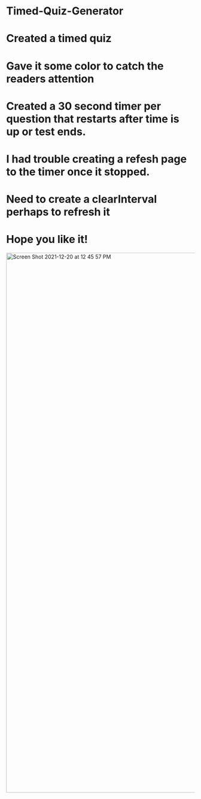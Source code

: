 # Timed-Quiz-Generator
# Created a timed quiz
# Gave it some color to catch the readers attention
# Created a 30 second timer per question that restarts after time is up or test ends.
# I had trouble creating a refesh page to the timer once it stopped. 
# Need to create a clearInterval perhaps to refresh it
# Hope you like it!
<img width="1440" alt="Screen Shot 2021-12-20 at 12 45 57 PM" src="https://user-images.githubusercontent.com/94243898/146817749-6e9cb9ce-d03b-415d-acb4-268ae28c2832.png">